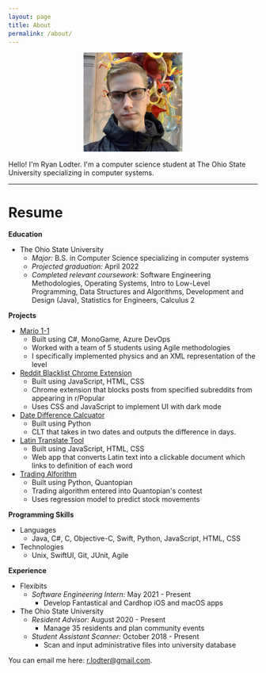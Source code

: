 ```yaml
---
layout: page
title: About
permalink: /about/
---
```


<center>
<img src="/images/me.JPG" alt="photo of me" width="200px"/>
</center>

Hello! I'm Ryan Lodter. I'm a computer science student at The Ohio State University specializing in computer systems.

<hr/>

# Resume

**Education**
- The Ohio State University
    - *Major:* B.S. in Computer Science specializing in computer systems
    - *Projected graduation:* April 2022
    - *Completed relevant coursework:* Software Engineering Methodologies, Operating Systems, Intro to Low-Level Programming, Data Structures and Algorithms, Development and
    Design (Java), Statistics for Engineers, Calculus 2

**Projects**
- [Mario 1-1]()
    - Built using C#, MonoGame, Azure DevOps
    - Worked with a team of 5 students using Agile methodologies
    - I specifically implemented physics and an XML representation of the level
- [Reddit Blacklist Chrome Extension]()
    - Built using JavaScript, HTML, CSS
    - Chrome extension that blocks posts from specified subreddits from appearing in r/Popular
    - Uses CSS and JavaScript to implement UI with dark mode
- [Date Difference Calcuator]()
    - Built using Python
    - CLT that takes in two dates and outputs the difference in days.
- [Latin Translate Tool]()
    - Built using JavaScript, HTML, CSS
    - Web app that converts Latin text into a clickable document which links to definition of each word
- [Trading Alforithm]()
    - Built using Python, Quantopian
    - Trading algorithm entered into Quantopian's contest
    - Uses regression model to predict stock movements

**Programming Skills**
- Languages
    - Java, C#, C, Objective-C, Swift, Python, JavaScript, HTML, CSS
- Technologies
    - Unix, SwiftUI, Git, JUnit, Agile

**Experience**
- Flexibits
    - *Software Engineering Intern:* May 2021 - Present
        - Develop Fantastical and Cardhop iOS and macOS apps
- The Ohio State University
    - *Resident Advisor:* August 2020 - Present
        - Manage 35 residents and plan community events
    - *Student Assistant Scanner:* October 2018 - Present
        - Scan and input administrative files into university database

You can email me here:  [r.lodter@gmail.com](mailto:rlodter@gmail.com).

